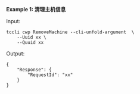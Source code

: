 **Example 1: 清理主机信息**



Input: 

```
tccli cwp RemoveMachine --cli-unfold-argument  \
    --Uuid xx \
    --Quuid xx
```

Output: 
```
{
    "Response": {
        "RequestId": "xx"
    }
}
```

